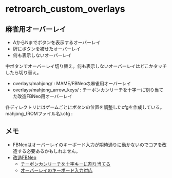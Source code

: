 # retroarch_custom_overlays

## 麻雀用オーバーレイ

- AからNまでボタンを表示するオーバーレイ
- 牌にボタンを被せたオーバーレイ
- 何も表示しないオーバーレイ

中ボタンでオーバーレイ切り替え。何も表示しないオーバーレイはどこかタッチしたら切り替え。

- overlays/mahjong/ : MAME/FBNeoの麻雀用オーバーレイ
- overlays/mahjong_arrow_keys/ : チーポンカンリーチを十字ーに割り当てた改造FBNeo用オーバーレイ

各ディレクトリにはゲームごとにボタンの位置を調整したcfgを作成している。  
mahjong_(ROMファイル名).cfg : 

## メモ

- FBNeoはオーバーレイのキーボード入力が期待通りに動かないのでコアを改造する必要あるかもしれません。 
- [改造FBNeo](https://github.com/osobaudonmen/FBNeo)
  - [チーポンカンリーチを十字キーに割り当てる](https://github.com/libretro/FBNeo/commit/5aa25b959dd24b6599b8a41f3b38fa6136f7dac0)
  - [オーバーレイのキーボード入力対応](https://github.com/libretro/FBNeo/commit/cd59d8c56b3434bba46c51b84f01bc7e9579145a)
